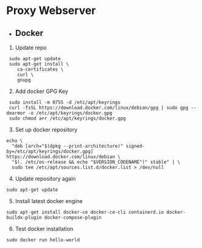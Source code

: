 # Proxy Webserver
- ## Docker
1. Update repo
```
 sudo apt-get update
 sudo apt-get install \
    ca-certificates \
    curl \
    gnupg
```
2. Add docker GPG Key
```
 sudo install -m 0755 -d /etc/apt/keyrings
 curl -fsSL https://download.docker.com/linux/debian/gpg | sudo gpg --dearmor -o /etc/apt/keyrings/docker.gpg
 sudo chmod a+r /etc/apt/keyrings/docker.gpg
```
3. Set up docker repository
```
echo \
  "deb [arch="$(dpkg --print-architecture)" signed-by=/etc/apt/keyrings/docker.gpg] https://download.docker.com/linux/debian \
  "$(. /etc/os-release && echo "$VERSION_CODENAME")" stable" | \
  sudo tee /etc/apt/sources.list.d/docker.list > /dev/null
```
4. Update repository again
```
sudo apt-get update
```
5. Install latest docker engine
```
sudo apt-get install docker-ce docker-ce-cli containerd.io docker-buildx-plugin docker-compose-plugin
```
6. Test docker installation
```
sudo docker run hello-world
```